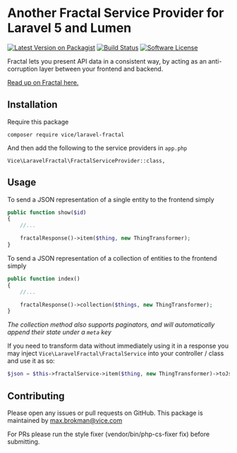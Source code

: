 # Another Fractal Service Provider for Laravel 5 and Lumen

[![Latest Version on Packagist](https://img.shields.io/packagist/v/vice/laravel-fractal.svg?style=flat-square)](https://packagist.org/packages/vice/laravel-fractal)
[![Build Status](https://travis-ci.org/VICEMedia/laravel-fractal.svg?branch=master)](https://travis-ci.org/VICEMedia/laravel-fractal)
[![Software License](https://img.shields.io/badge/license-MIT-brightgreen.svg?style=flat-square)](LICENSE)

Fractal lets you present API data in a consistent way, by acting as an anti-corruption layer between your frontend and backend.

[Read up on Fractal here.](http://fractal.thephpleague.com/)

## Installation

Require this package

```
composer require vice/laravel-fractal
```

And then add the following to the service providers in `app.php`

```
Vice\LaravelFractal\FractalServiceProvider::class,
```

## Usage

To send a JSON representation of a single entity to the frontend simply

```php
public function show($id)
{
    //...

    fractalResponse()->item($thing, new ThingTransformer);
}
```

To send a JSON representation of a collection of entities to the frontend simply

```php
public function index()
{
    //...

    fractalResponse()->collection($things, new ThingTransformer);
}
```

*The collection method also supports paginators, and will automatically append their state under a `meta` key*

If you need to transform data without immediately using it in a response you may inject `Vice\LaravelFractal\FractalService`
into your controller / class and use it as so:

```php
$json = $this->fractalService->item($thing, new ThingTransformer)->toJson();
```

## Contributing

Please open any issues or pull requests on GitHub. This package is maintained by max.brokman@vice.com

For PRs please run the style fixer (vendor/bin/php-cs-fixer fix) before submitting.
